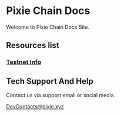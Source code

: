 # Pixie Chain Docs

Welcome to Pixie Chain Docs Site.

## Resources list

### [Testnet Info](testnet.md)

## Tech Support And Help

Contact us via support email or social media.

<DevContacts@pixie.xyz>
